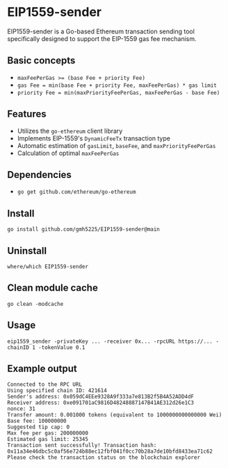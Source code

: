# EIP1559-sender

EIP1559-sender is a Go-based Ethereum transaction sending tool specifically designed to support the EIP-1559 gas fee mechanism.

## Basic concepts
- ``maxFeePerGas >= (base Fee + priority Fee)``
- ``gas Fee = min(base Fee + priority Fee, maxFeePerGas) * gas limit``
- ``priority Fee = min(maxPriorityFeePerGas, maxFeePerGas - base Fee)``

## Features
- Utilizes the `go-ethereum` client library
- Implements EIP-1559's `DynamicFeeTx` transaction type
- Automatic estimation of `gasLimit`, `baseFee`, and `maxPriorityFeePerGas`
- Calculation of optimal `maxFeePerGas`
  
## Dependencies
- ``go get github.com/ethereum/go-ethereum``

## Install
``
go install github.com/gmh5225/EIP1559-sender@main
``

## Uninstall
``
where/which EIP1559-sender
``

## Clean module cache
``
go clean -modcache
``

## Usage
```
eip1559_sender -privateKey ... -receiver 0x... -rpcURL https://... -chainID 1 -tokenValue 0.1
```

## Example output
```
Connected to the RPC URL
Using specified chain ID: 421614
Sender's address: 0x059dC4EEe9328A9f333a7e813B2f5B4A52ADD4dF
Receiver address: 0xe091701aC9816D48248887147B41AE312d26e1C3
nonce: 31
Transfer amount: 0.001000 tokens (equivalent to 1000000000000000 Wei)
Base fee: 100000000
Suggested tip cap: 0
Max fee per gas: 200000000
Estimated gas limit: 25345
Transaction sent successfully! Transaction hash: 0x11a34e46dbc5c0af56e724b88ec12fbf041f0cc70b28a7de10bfd8433ea71c62
Please check the transaction status on the blockchain explorer
```



